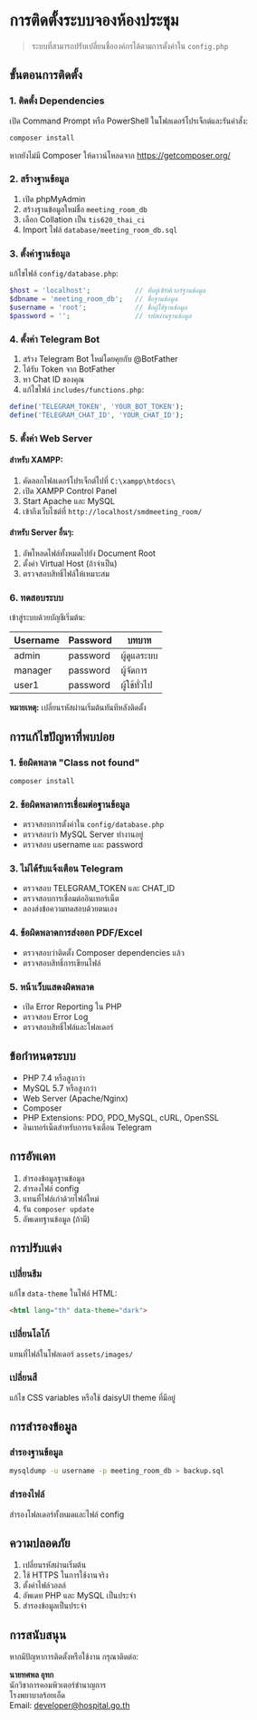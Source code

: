 # การติดตั้งระบบจองห้องประชุม

> ระบบที่สามารถปรับเปลี่ยนชื่อองค์กรได้ตามการตั้งค่าใน `config.php`

## ขั้นตอนการติดตั้ง

### 1. ติดตั้ง Dependencies

เปิด Command Prompt หรือ PowerShell ในโฟลเดอร์โปรเจ็กต์และรันคำสั่ง:

```bash
composer install
```

หากยังไม่มี Composer ให้ดาวน์โหลดจาก https://getcomposer.org/

### 2. สร้างฐานข้อมูล

1. เปิด phpMyAdmin
2. สร้างฐานข้อมูลใหม่ชื่อ `meeting_room_db`
3. เลือก Collation เป็น `tis620_thai_ci`
4. Import ไฟล์ `database/meeting_room_db.sql`

### 3. ตั้งค่าฐานข้อมูล

แก้ไขไฟล์ `config/database.php`:

```php
$host = 'localhost';           // ที่อยู่เซิร์ฟเวอร์ฐานข้อมูล
$dbname = 'meeting_room_db';   // ชื่อฐานข้อมูล
$username = 'root';            // ชื่อผู้ใช้ฐานข้อมูล
$password = '';                // รหัสผ่านฐานข้อมูล
```

### 4. ตั้งค่า Telegram Bot

1. สร้าง Telegram Bot ใหม่โดยคุยกับ @BotFather
2. ได้รับ Token จาก BotFather
3. หา Chat ID ของคุณ
4. แก้ไขไฟล์ `includes/functions.php`:

```php
define('TELEGRAM_TOKEN', 'YOUR_BOT_TOKEN');
define('TELEGRAM_CHAT_ID', 'YOUR_CHAT_ID');
```

### 5. ตั้งค่า Web Server

#### สำหรับ XAMPP:
1. คัดลอกโฟลเดอร์โปรเจ็กต์ไปที่ `C:\xampp\htdocs\`
2. เปิด XAMPP Control Panel
3. Start Apache และ MySQL
4. เข้าถึงเว็บไซต์ที่ `http://localhost/smdmeeting_room/`

#### สำหรับ Server อื่นๆ:
1. อัพโหลดไฟล์ทั้งหมดไปยัง Document Root
2. ตั้งค่า Virtual Host (ถ้าจำเป็น)
3. ตรวจสอบสิทธิ์ไฟล์ให้เหมาะสม

### 6. ทดสอบระบบ

เข้าสู่ระบบด้วยบัญชีเริ่มต้น:

| Username | Password | บทบาท |
|----------|----------|---------|
| admin | password | ผู้ดูแลระบบ |
| manager | password | ผู้จัดการ |
| user1 | password | ผู้ใช้ทั่วไป |

**หมายเหตุ:** เปลี่ยนรหัสผ่านเริ่มต้นทันทีหลังติดตั้ง

## การแก้ไขปัญหาที่พบบ่อย

### 1. ข้อผิดพลาด "Class not found"
```bash
composer install
```

### 2. ข้อผิดพลาดการเชื่อมต่อฐานข้อมูล
- ตรวจสอบการตั้งค่าใน `config/database.php`
- ตรวจสอบว่า MySQL Server ทำงานอยู่
- ตรวจสอบ username และ password

### 3. ไม่ได้รับแจ้งเตือน Telegram
- ตรวจสอบ TELEGRAM_TOKEN และ CHAT_ID
- ตรวจสอบการเชื่อมต่ออินเทอร์เน็ต
- ลองส่งข้อความทดสอบด้วยตนเอง

### 4. ข้อผิดพลาดการส่งออก PDF/Excel
- ตรวจสอบว่าติดตั้ง Composer dependencies แล้ว
- ตรวจสอบสิทธิ์การเขียนไฟล์

### 5. หน้าเว็บแสดงผิดพลาด
- เปิด Error Reporting ใน PHP
- ตรวจสอบ Error Log
- ตรวจสอบสิทธิ์ไฟล์และโฟลเดอร์

## ข้อกำหนดระบบ

- PHP 7.4 หรือสูงกว่า
- MySQL 5.7 หรือสูงกว่า
- Web Server (Apache/Nginx)
- Composer
- PHP Extensions: PDO, PDO_MySQL, cURL, OpenSSL
- อินเทอร์เน็ตสำหรับการแจ้งเตือน Telegram

## การอัพเดท

1. สำรองข้อมูลฐานข้อมูล
2. สำรองไฟล์ config
3. แทนที่ไฟล์เก่าด้วยไฟล์ใหม่
4. รัน `composer update`
5. อัพเดทฐานข้อมูล (ถ้ามี)

## การปรับแต่ง

### เปลี่ยนธีม
แก้ไข `data-theme` ในไฟล์ HTML:
```html
<html lang="th" data-theme="dark">
```

### เปลี่ยนโลโก้
แทนที่ไฟล์ในโฟลเดอร์ `assets/images/`

### เปลี่ยนสี
แก้ไข CSS variables หรือใช้ daisyUI theme ที่มีอยู่

## การสำรองข้อมูล

### สำรองฐานข้อมูล
```bash
mysqldump -u username -p meeting_room_db > backup.sql
```

### สำรองไฟล์
สำรองโฟลเดอร์ทั้งหมดและไฟล์ config

## ความปลอดภัย

1. เปลี่ยนรหัสผ่านเริ่มต้น
2. ใช้ HTTPS ในการใช้งานจริง
3. ตั้งค่าไฟล์วอลล์
4. อัพเดท PHP และ MySQL เป็นประจำ
5. สำรองข้อมูลเป็นประจำ

## การสนับสนุน

หากมีปัญหาการติดตั้งหรือใช้งาน กรุณาติดต่อ:

**นายทศพล อุทก**  
นักวิชาการคอมพิวเตอร์ชำนาญการ  
โรงพยาบาลร้อยเอ็ด  
Email: developer@hospital.go.th